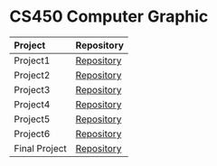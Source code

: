 # CS450 Computer Graphic

|Project|Repository|
|:-------------|:-------------|
|Project1|[Repository](https://github.com/ambacc244/cs450_computer_graphics/tree/main/Project1)|
|Project2|[Repository](https://github.com/ambacc244/cs450_computer_graphics/tree/main/Project2)|
|Project3|[Repository](https://github.com/ambacc244/cs450_computer_graphics/tree/main/Project3)|
|Project4|[Repository](https://github.com/ambacc244/cs450_computer_graphics/tree/main/Project4)|
|Project5|[Repository](https://github.com/ambacc244/cs450_computer_graphics/tree/main/Project5)|
|Project6|[Repository](https://github.com/ambacc244/cs450_computer_graphics/tree/main/Project6)|
|Final Project|[Repository](https://github.com/ambacc244/cs450_computer_graphics/tree/main/Final_Project)|
